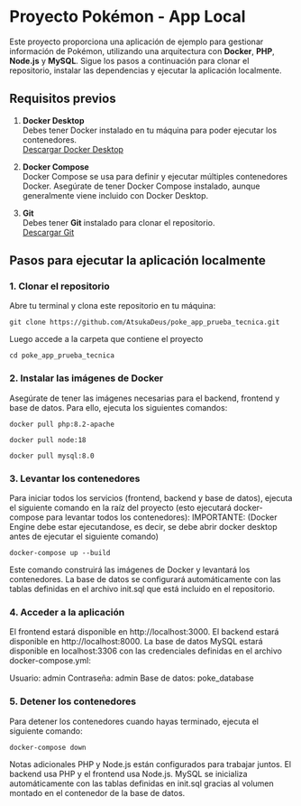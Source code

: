 # Proyecto Pokémon - App Local

Este proyecto proporciona una aplicación de ejemplo para gestionar información de Pokémon, utilizando una arquitectura con **Docker**, **PHP**, **Node.js** y **MySQL**. Sigue los pasos a continuación para clonar el repositorio, instalar las dependencias y ejecutar la aplicación localmente.

## Requisitos previos

1. **Docker Desktop**  
   Debes tener Docker instalado en tu máquina para poder ejecutar los contenedores.  
   [Descargar Docker Desktop](https://www.docker.com/get-started/)

2. **Docker Compose**  
   Docker Compose se usa para definir y ejecutar múltiples contenedores Docker. Asegúrate de tener Docker Compose instalado, aunque generalmente viene incluido con Docker Desktop.

3. **Git**  
   Debes tener **Git** instalado para clonar el repositorio.  
   [Descargar Git](https://git-scm.com/)

## Pasos para ejecutar la aplicación localmente

### 1. Clonar el repositorio

Abre tu terminal y clona este repositorio en tu máquina:

```
git clone https://github.com/AtsukaDeus/poke_app_prueba_tecnica.git
```

Luego accede a la carpeta que contiene el proyecto
```
cd poke_app_prueba_tecnica
```

### 2. Instalar las imágenes de Docker
Asegúrate de tener las imágenes necesarias para el backend, frontend y base de datos. Para ello, ejecuta los siguientes comandos:

```
docker pull php:8.2-apache
```
```
docker pull node:18
```
```
docker pull mysql:8.0
```

### 3. Levantar los contenedores
Para iniciar todos los servicios (frontend, backend y base de datos), ejecuta el siguiente comando en la raíz del proyecto (esto ejecutará docker-compose para levantar todos los contenedores):
IMPORTANTE: (Docker Engine debe estar ejecutandose, es decir, se debe abrir docker desktop antes de ejecutar el siguiente comando)
```
docker-compose up --build
```
Este comando construirá las imágenes de Docker y levantará los contenedores. La base de datos se configurará automáticamente con las tablas definidas en el archivo init.sql que está incluido en el repositorio.


### 4. Acceder a la aplicación
El frontend estará disponible en http://localhost:3000.
El backend estará disponible en http://localhost:8000.
La base de datos MySQL estará disponible en localhost:3306 con las credenciales definidas en el archivo docker-compose.yml:

Usuario: admin
Contraseña: admin
Base de datos: poke_database

### 5. Detener los contenedores
Para detener los contenedores cuando hayas terminado, ejecuta el siguiente comando:
```
docker-compose down
```

Notas adicionales
PHP y Node.js están configurados para trabajar juntos. El backend usa PHP y el frontend usa Node.js.
MySQL se inicializa automáticamente con las tablas definidas en init.sql gracias al volumen montado en el contenedor de la base de datos.
